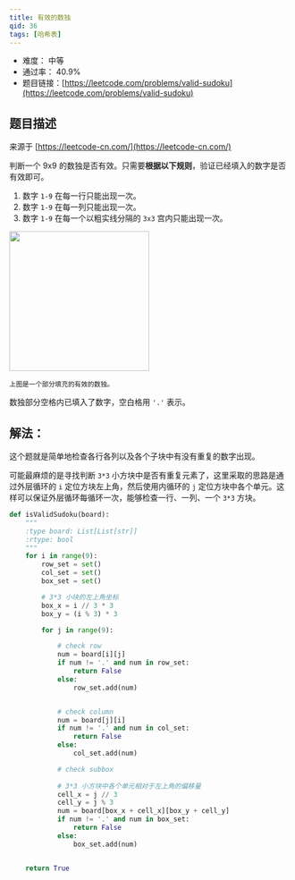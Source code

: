 ```yaml
---
title: 有效的数独
qid: 36
tags: [哈希表]
---
```



- 难度： 中等
- 通过率： 40.9%
- 题目链接：[https://leetcode.com/problems/valid-sudoku](https://leetcode.com/problems/valid-sudoku)


## 题目描述

来源于 [https://leetcode-cn.com/](https://leetcode-cn.com/)

<p>判断一个&nbsp;9x9 的数独是否有效。只需要<strong>根据以下规则</strong>，验证已经填入的数字是否有效即可。</p>

<ol>
	<li>数字&nbsp;<code>1-9</code>&nbsp;在每一行只能出现一次。</li>
	<li>数字&nbsp;<code>1-9</code>&nbsp;在每一列只能出现一次。</li>
	<li>数字&nbsp;<code>1-9</code>&nbsp;在每一个以粗实线分隔的&nbsp;<code>3x3</code>&nbsp;宫内只能出现一次。</li>
</ol>

<p><img src="https://upload.wikimedia.org/wikipedia/commons/thumb/f/ff/Sudoku-by-L2G-20050714.svg/250px-Sudoku-by-L2G-20050714.svg.png" style="height: 250px; width: 250px;"></p>

<p><small>上图是一个部分填充的有效的数独。</small></p>

<p>数独部分空格内已填入了数字，空白格用&nbsp;<code>&#39;.&#39;</code>&nbsp;表示。</p>


## 解法：

这个题就是简单地检查各行各列以及各个子块中有没有重复的数字出现。

可能最麻烦的是寻找判断 `3*3` 小方块中是否有重复元素了，这里采取的思路是通过外层循环的 `i` 定位方块左上角，然后使用内循环的 `j` 定位方块中各个单元。这样可以保证外层循环每循环一次，能够检查一行、一列、一个 `3*3` 方块。

```python
def isValidSudoku(board):
    """
    :type board: List[List[str]]
    :rtype: bool
    """
    for i in range(9):
        row_set = set()
        col_set = set()
        box_set = set()

        # 3*3 小块的左上角坐标
        box_x = i // 3 * 3
        box_y = (i % 3) * 3

        for j in range(9):

            # check row
            num = board[i][j]
            if num != '.' and num in row_set:
                return False
            else:
                row_set.add(num)


            # check column
            num = board[j][i]
            if num != '.' and num in col_set:
                return False
            else:
                col_set.add(num)

            # check subbox
            
            # 3*3 小方块中各个单元相对于左上角的偏移量
            cell_x = j // 3
            cell_y = j % 3
            num = board[box_x + cell_x][box_y + cell_y]
            if num != '.' and num in box_set:
                return False
            else:
                box_set.add(num)


    return True
```